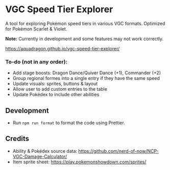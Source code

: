 # VGC Speed Tier Explorer

A tool for exploring Pokémon speed tiers in various VGC formats. Optimized for Pokémon Scarlet & Violet.

**Note:** Currently in development and some features may not work correctly.

https://aquadragon.github.io/vgc-speed-tier-explorer/

### To-do (not in any order):
- Add stage boosts: Dragon Dance/Quiver Dance (+1), Commander (+2)
- Group regional formes into a single entry if they have the same speed
- Update visuals: sprites, buttons & layout
- Allow user to add custom entries to the table
- Update Pokédex to include other abilities


## Development
- Run `npm run format` to format the code using Prettier.


## Credits
- Ability & Pokédex source data: https://github.com/nerd-of-now/NCP-VGC-Damage-Calculator/
- Item sprite sheet: https://play.pokemonshowdown.com/sprites/
